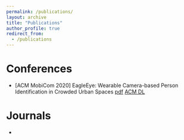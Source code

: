 ```yaml
---
permalink: /publications/
layout: archive
title: "Publications"
author_profile: true
redirect_from: 
  - /publications
---
```


# Conferences
* [ACM MobiCom 2020] EagleEye: Wearable Camera-based Person Identification in Crowded Urban Spaces [pdf]() [ACM DL](https://google.com/)

# Journals
* 
